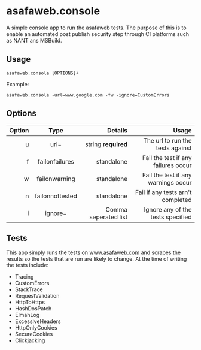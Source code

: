 asafaweb.console
================

A simple console app to run the asafaweb tests. The purpose of this is to enable an automated post publish security step through CI platforms such as NANT ans MSBuild.

Usage
-----

```asafaweb.console [OPTIONS]+```

Example:

```asafaweb.console -url=www.google.com -fw -ignore=CustomErrors```

Options
-------

| Option            | Type                | Details                             | Usage               |
| -----------------:|:-------------------:| -----------------------------------:| -------------------:|
| u|url=            | string **required** | The url to run the tests against    | -url=www.google.com |
| f|failonfailures  | standalone          | Fail the test if any failures occur | -f                  |
| w|failonwarning   | standalone          | Fail the test if any warnings occur | -w                  |
| n|failonnottested | standalone          | Fail if any tests arn't completed   | -n                  |
| i|ignore=         | Comma seperated list| Ignore any of the tests specified   | -i=Tracing          |

Tests
-----

This app simply runs the tests on www.asafaweb.com and scrapes the results so the tests that are run are likely to change. At the time of writing the tests include:

* Tracing  
* CustomErrors  
* StackTrace  
* RequestValidation  
* HttpToHttps  
* HashDosPatch  
* ElmahLog  
* ExcessiveHeaders  
* HttpOnlyCookies  
* SecureCookies  
* Clickjacking 